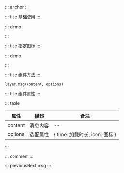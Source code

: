 ::: anchor
:::

::: title 基础使用
:::

::: demo

<template>
    <lay-button type="primary" @click="openMsg">普通消息</lay-button>
</template>

<script>
import { layer } from "../../../../src/index.ts"

export default {
  setup() {

    const openMsg = function() {
        layer.msg("普通消息", { time: 100000 })
    }
    return {
        openMsg
    }
  }
}
</script>

:::

::: title 指定图标
:::

::: demo

<template>
    <lay-button type="primary" @click="openSuccess">成功消息</lay-button>
    <lay-button type="primary" @click="openFailure">失败消息</lay-button>
    <lay-button type="primary" @click="openWarning">警告消息</lay-button>
    <lay-button type="primary" @click="openPrimary">详情消息</lay-button>
    <lay-button type="primary" @click="openLoading">加载消息</lay-button>
</template>

<script>
import { layer } from "../../../../src/index.ts"

export default {
  setup() {

    const openSuccess = function() {
        layer.msg("成功消息", { icon : 1, time: 100000})
    }

    const openFailure = function() {
        layer.msg("失败消息", { icon : 2, time: 1000})
    }

    const openWarning = function() {
        layer.msg("警告消息", { icon : 3, time: 1000})
    }

    const openPrimary = function() {
        layer.msg("详情消息", { icon : 4, time: 1000})
    }

    const openLoading = function() {
        layer.msg("加载消息", { icon : 16, time: 1000})
    }

    return {
        openSuccess, openFailure, openWarning, openPrimary, openLoading
    }
  }
}
</script>

:::

::: title 组件方法
:::

```
layer.msg(content, options)
```

::: title 组件属性
:::

::: table

| 属性                | 描述   | 备注 |
| ------------------- | ------ | ----|
| content | 消息内容 | -- |
| options | 选配属性 | { time: 加载时长, icon: 图标 }   |

:::

::: comment
:::

::: previousNext msg
:::